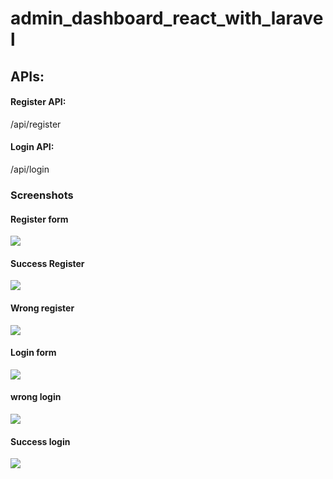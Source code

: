 # admin_dashboard_react_with_laravel

## APIs:
#### Register API:
/api/register

#### Login API:
/api/login

### Screenshots

#### Register form
<img src="../screenshots/Register.png">

#### Success Register
<img src="../screenshots/success%20%register.png">

#### Wrong register
<img src="../screenshots/validation%20%error.png">

#### Login form
<img src="../screenshots/Login.png">

#### wrong login
<img src="../screenshots/Login%20%wrong%20%email%20%or%20%password.png">

#### Success login
<img src="../screenshots/Success%20%login.png">
